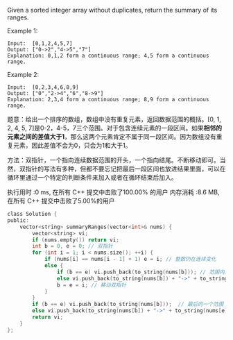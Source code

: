 Given a sorted integer array without duplicates, return the summary of its ranges.

Example 1:
```
Input:  [0,1,2,4,5,7]
Output: ["0->2","4->5","7"]
Explanation: 0,1,2 form a continuous range; 4,5 form a continuous range.
```
Example 2:
```
Input:  [0,2,3,4,6,8,9]
Output: ["0","2->4","6","8->9"]
Explanation: 2,3,4 form a continuous range; 8,9 form a continuous range.
```
题意：给出一个排序的数组，数组中没有重复元素，返回数据范围的概括。[0, 1, 2, 4, 5, 7]是0-2，4-5，7三个范围。对于包含连续元素的一段区间。如果**相邻的元素之间的差值大于1**，那么这两个元素肯定不属于同一段区间。因为数组没有重复元素，因此差值不会为0，只会为1和大于1。

方法：双指针，一个指向连续数据范围的开头，一个指向结尾。不断移动即可。当然，双指针的写法有多种，但都不要忘记把最后一段区间也放进结果里面，可以在循环里通过一个特定的判断条件来加入或者在循环结束后加入。

执行用时 :0 ms, 在所有 C++ 提交中击败了100.00% 的用户
内存消耗 :8.6 MB, 在所有 C++ 提交中击败了5.00%的用户
```c
class Solution {
public:
    vector<string> summaryRanges(vector<int>& nums) {
        vector<string> vi;
        if (nums.empty()) return vi;
        int b = 0, e = 0; // 双指针  
        for (int i = 1; i < nums.size(); ++i) {
            if (nums[i] == nums[i - 1] + 1) e = i; // 整数仍在连续变化
            else {  
                if (b == e) vi.push_back(to_string(nums[b])); // 范围内只有一个数
                else vi.push_back(to_string(nums[b]) + "->" + to_string(nums[e])); // 范围中有多个数
                b = e = i; // 移动双指针
            }
        } 
        if (b == e) vi.push_back(to_string(nums[b]));  // 最后的一个范围
        else vi.push_back(to_string(nums[b]) + "->" + to_string(nums[e])); 
        return vi;
    }
};
```

